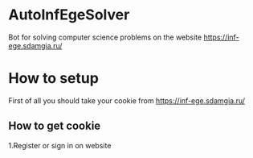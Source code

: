 # AutoInfEgeSolver
Bot for solving computer science problems on the website https://inf-ege.sdamgia.ru/

# How to setup
First of all you should take your cookie from https://inf-ege.sdamgia.ru/
## How to get cookie

1.Register or sign in on website
